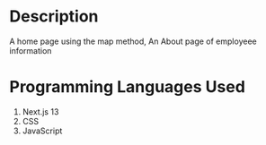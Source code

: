 # Description
A home page using the map method, An About page of employeee information

# Programming Languages Used
1. Next.js 13
2. CSS
3. JavaScript